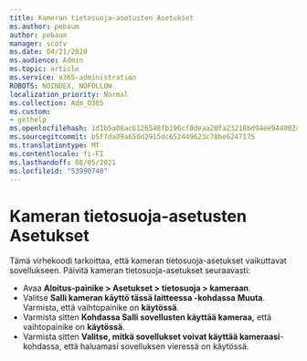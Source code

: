 ```yaml
---
title: Kameran tietosuoja-asetusten Asetukset
ms.author: pebaum
author: pebaum
manager: scotv
ms.date: 04/21/2020
ms.audience: Admin
ms.topic: article
ms.service: o365-administration
ROBOTS: NOINDEX, NOFOLLOW
localization_priority: Normal
ms.collection: Adm_O365
ms.custom:
- gethelp
ms.openlocfilehash: 1d1b5a08ac612b548fb196cf8deaa20fa23218bd94ee9440024d7b1b7561c7b1
ms.sourcegitcommit: b5f7da89a650d2915dc652449623c78be6247175
ms.translationtype: MT
ms.contentlocale: fi-FI
ms.lasthandoff: 08/05/2021
ms.locfileid: "53990740"
---
```

# <a name="update-your-cameras-privacy-settings"></a>Kameran tietosuoja-asetusten Asetukset

Tämä virhekoodi tarkoittaa, että kameran tietosuoja-asetukset vaikuttavat sovellukseen. Päivitä kameran tietosuoja-asetukset seuraavasti:

- Avaa **Aloitus-painike > Asetukset > tietosuoja > kameraan**.
- Valitse **Salli kameran käyttö tässä laitteessa -kohdassa** **Muuta**. Varmista, että vaihtopainike on **käytössä**.
- Varmista sitten **Kohdassa Salli sovellusten käyttää kameraa,** että vaihtopainike on **käytössä**.
- Varmista sitten **Valitse, mitkä sovellukset voivat käyttää kameraasi**-kohdassa, että haluamasi sovelluksen vieressä on käytössä.
